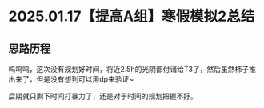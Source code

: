 # 2025.01.17【提高A组】寒假模拟2总结

## 思路历程

呜呜呜，这次没有规划好时间，将近2.5h的光阴都付诸给T3了，然后虽然柿子推出来了，但是没有想到可以用dp来验证~

后期就只剩下时间打暴力了，还是对于时间的规划把握不好。
